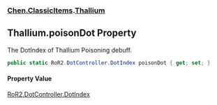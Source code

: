 
### [Chen.ClassicItems](./Chen-ClassicItems 'Chen.ClassicItems').[Thallium](./Chen-ClassicItems-Thallium 'Chen.ClassicItems.Thallium')

## Thallium.poisonDot Property
The DotIndex of Thallium Poisoning debuff.  
```csharp
public static RoR2.DotController.DotIndex poisonDot { get; set; }
```

#### Property Value
[RoR2.DotController.DotIndex](https://docs.microsoft.com/en-us/dotnet/api/RoR2.DotController.DotIndex 'RoR2.DotController.DotIndex')  
